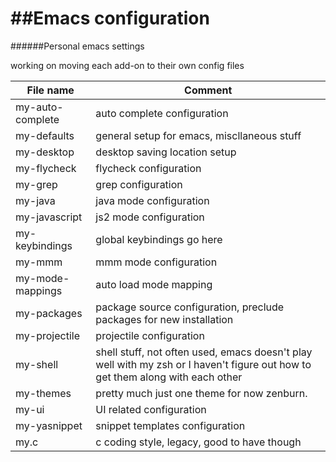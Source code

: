 ##Emacs configuration
=====

######Personal emacs settings

working on moving each add-on to their own config files

File name         |        Comment
------------------|----------------------
  my-auto-complete|  auto complete configuration
	my-defaults     |  general setup for emacs, miscllaneous stuff
	my-desktop 	    |  desktop saving location setup
	my-flycheck     |  flycheck configuration
	my-grep         |  grep configuration 
	my-java         |  java mode configuration
	my-javascript   |  js2 mode configuration
	my-keybindings  |  global keybindings go here
	my-mmm          |  mmm mode configuration
	my-mode-mappings |  auto load mode mapping
	my-packages     |  package source configuration, preclude packages for new installation
	my-projectile   |  projectile configuration
	my-shell        |  shell stuff, not often used, emacs doesn't play well with my zsh or I haven't figure out how to get them along with each other
	my-themes       |  pretty much just one theme for now zenburn.
	my-ui           |  UI related configuration
	my-yasnippet    |  snippet templates configuration
	my.c            |  c coding style, legacy, good to have though
